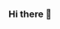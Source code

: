 ### Hi there 👋

<!--
**GustyLima/GustyLima** is a ✨ _special_ ✨ repository because its `README.md` (this file) appears on your GitHub profile.
![willianrod's wakatime stats](https://github-readme-stats.vercel.app/api/wakatime?username=GustyLima&theme=radical)
![Anurag's GitHub stats](https://github-readme-stats.vercel.app/api/?username=GustyLima&show_icons=true&title_color=fff&icon_color=79ff97&text_color=9f9f9f&bg_color=151515)

Here are some ideas to get you started:

- 🔭 I’m currently working on ...
- 🌱 I’m currently learning ...
- 👯 I’m looking to collaborate on ...
- 🤔 I’m looking for help with ...
- 💬 Ask me about ...
- 📫 How to reach me: ...
- 😄 Pronouns: ...
- ⚡ Fun fact: ...
-->
